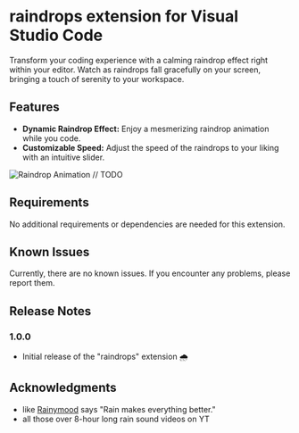 # raindrops extension for Visual Studio Code

Transform your coding experience with a calming raindrop effect right within your editor. Watch as raindrops fall gracefully on your screen, bringing a touch of serenity to your workspace.

## Features

- **Dynamic Raindrop Effect:** Enjoy a mesmerizing raindrop animation while you code.
- **Customizable Speed:** Adjust the speed of the raindrops to your liking with an intuitive slider.

![Raindrop Animation]() // TODO

## Requirements
No additional requirements or dependencies are needed for this extension.

## Known Issues

Currently, there are no known issues. If you encounter any problems, please report them.

## Release Notes
### 1.0.0

- Initial release of the "raindrops" extension 🌧️

## Acknowledgments

- like [Rainymood](https://www.rainymood.com/) says "Rain makes everything better." 
- all those over 8-hour long rain sound videos on YT
